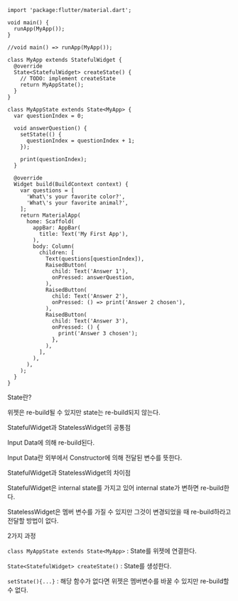 ```
import 'package:flutter/material.dart';

void main() {
  runApp(MyApp());
}

//void main() => runApp(MyApp());

class MyApp extends StatefulWidget {
  @override
  State<StatefulWidget> createState() {
    // TODO: implement createState
    return MyAppState();
  }
}

class MyAppState extends State<MyApp> {
  var questionIndex = 0;

  void answerQuestion() {
    setState(() {
      questionIndex = questionIndex + 1;
    });

    print(questionIndex);
  }

  @override
  Widget build(BuildContext context) {
    var questions = [
      'What\'s your favorite color?',
      'What\'s your favorite animal?',
    ];
    return MaterialApp(
      home: Scaffold(
        appBar: AppBar(
          title: Text('My First App'),
        ),
        body: Column(
          children: [
            Text(questions[questionIndex]),
            RaisedButton(
              child: Text('Answer 1'),
              onPressed: answerQuestion,
            ),
            RaisedButton(
              child: Text('Answer 2'),
              onPressed: () => print('Answer 2 chosen'),
            ),
            RaisedButton(
              child: Text('Answer 3'),
              onPressed: () {
                print('Answer 3 chosen');
              },
            ),
          ],
        ),
      ),
    );
  }
}
```

State란?

위젯은 re-build될 수 있지만 state는 re-build되지 않는다.

StatefulWidget과 StatelessWidget의 공통점

Input Data에 의해 re-build된다.

Input Data란 외부에서 Constructor에 의해 전달된 변수를 뜻한다.

StatefulWidget과 StatelessWidget의 차이점

StatefulWidget은 internal state를 가지고 있어
internal state가 변하면 re-build한다.

StatelessWidget은 멤버 변수를 가질 수 있지만 그것이 변경되었을 때 re-build하라고 전달할 방법이 없다.

2가지 과정

`class MyAppState extends State<MyApp>` : State를 위젯에 연결한다.

`State<StatefulWidget> createState()` : State를 생성한다.

`setState(){...}` : 해당 함수가 없다면 위젯은 멤버변수를 바꿀 수 있지만 re-build할 수 없다.